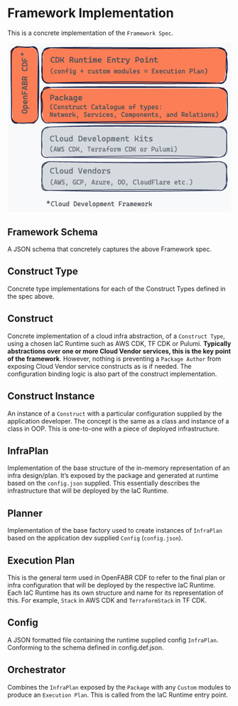 # Framework Implementation

This is a concrete implementation of the `Framework Spec`.

![OpenFABR CDF](../assets/cdf-stack-overview.png)

## Framework Schema

A JSON schema that concretely captures the above Framework spec.

## Construct Type

Concrete type implementations for each of the Construct Types defined in the spec above.

## Construct

Concrete implementation of a cloud infra abstraction, of a `Construct Type`, using a chosen IaC Runtime such as AWS CDK, TF CDK or Pulumi. **Typically abstractions over one or more Cloud Vendor services, this is the key point of the framework**. However, nothing is preventing a `Package Author` from exposing Cloud Vendor service constructs as is if needed. The configuration binding logic is also part of the construct implementation.

## Construct Instance

An instance of a `Construct` with a particular configuration supplied by the application developer. The concept is the same as a class and instance of a class in OOP. This is one-to-one with a piece of deployed infrastructure.

## InfraPlan

Implementation of the base structure of the in-memory representation of an infra design/plan. It’s exposed by the package and generated at runtime based on the `config.json` supplied. This essentially describes the infrastructure that will be deployed by the IaC Runtime.

## Planner

Implementation of the base factory used to create instances of `InfraPlan` based on the application dev supplied `Config` (`config.json`).

## Execution Plan

This is the general term used in OpenFABR CDF to refer to the final plan or infra configuration that will be deployed by the respective IaC Runtime. Each IaC Runtime has its own structure and name for its representation of this. For example, `Stack` in AWS CDK and `TerraformStack` in TF CDK.

## Config

A JSON formatted file containing the runtime supplied config `InfraPlan`. Conforming to the schema defined in config.def.json.

## Orchestrator

Combines the `InfraPlan` exposed by the `Package` with any `Custom` modules to produce an `Execution Plan`. This is called from the IaC Runtime entry point.
